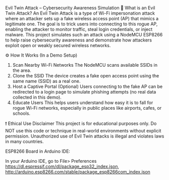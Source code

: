  Evil Twin Attack – Cybersecurity Awareness Simulation
📌 What is an Evil Twin Attack?
An Evil Twin Attack is a type of Wi-Fi impersonation attack where an attacker sets up a fake wireless access point (AP) that mimics a legitimate one. The goal is to trick users into connecting to this rogue AP, enabling the attacker to monitor traffic, steal login credentials, or inject malware.
This project simulates such an attack using a NodeMCU ESP8266 to help raise cybersecurity awareness and demonstrate how attackers exploit open or weakly secured wireless networks.

⚙️ How It Works (In a Demo Setup)
1.	Scan Nearby Wi-Fi Networks
The NodeMCU scans available SSIDs in the area.
2.	Clone the SSID
The device creates a fake open access point using the same name (SSID) as a real one.
3.	Host a Captive Portal (Optional)
Users connecting to the fake AP can be redirected to a login page to simulate phishing attempts (no real data collected in this demo).
4.	Educate Users
This helps users understand how easy it is to fall for rogue Wi-Fi networks, especially in public places like airports, cafes, or schools.

❗ Ethical Use Disclaimer
This project is for educational purposes only.
Do NOT use this code or technique in real-world environments without explicit permission.
Unauthorized use of Evil Twin attacks is illegal and violates laws in many countries.

ESP8266 Board in Arduino IDE:

In your Arduino IDE, go to File> Preferences https://dl.espressif.com/dl/package_esp32_index.json, http://arduino.esp8266.com/stable/package_esp8266com_index.json

